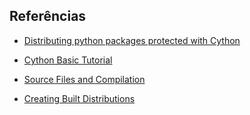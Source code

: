 ## Referências

* [Distributing python packages protected with Cython](https://medium.com/swlh/distributing-python-packages-protected-with-cython-40fc29d84caf)

* [Cython Basic Tutorial](https://cython.readthedocs.io/en/latest/src/tutorial/cython_tutorial.html)

* [Source Files and Compilation](https://cython.readthedocs.io/en/latest/src/userguide/source_files_and_compilation.html#compilation)

* [Creating Built Distributions](https://docs.python.org/3/distutils/builtdist.html)